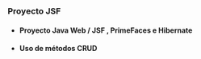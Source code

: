 ### Proyecto JSF
- #### Proyecto Java Web / JSF , PrimeFaces e Hibernate
- #### Uso de métodos  CRUD 


